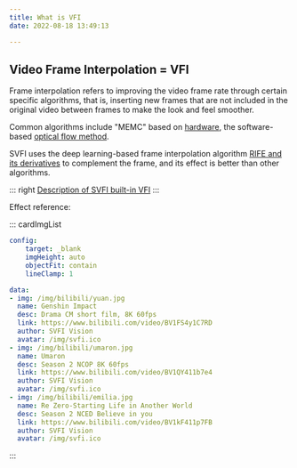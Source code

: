 ```yaml
---
title: What is VFI
date: 2022-08-18 13:49:13

---
```


## Video Frame Interpolation = VFI

Frame interpolation refers to improving the video frame rate through certain specific algorithms, that is, inserting new frames that are not included in the original video between frames to make the look and feel smoother.

Common algorithms include "MEMC" based on [hardware](https://en.wikipedia.org/wiki/Motion_compensation), the software-based [optical flow method](https://en.wikipedia.org/wiki/Optical_flow).

SVFI uses the deep learning-based frame interpolation algorithm [RIFE and its derivatives](https://github.com/megvii-research/ECCV2022-RIFE) to complement the frame, and its effect is better than other algorithms.

::: right
[Description of SVFI built-in VFI](/pages/052617/#vfi-model)
:::


Effect reference:

::: cardImgList
```yaml
config:
    target: _blank
    imgHeight: auto
    objectFit: contain
    lineClamp: 1

data:
- img: /img/bilibili/yuan.jpg
  name: Genshin Impact
  desc: Drama CM short film, 8K 60fps
  link: https://www.bilibili.com/video/BV1FS4y1C7RD
  author: SVFI Vision
  avatar: /img/svfi.ico
- img: /img/bilibili/umaron.jpg
  name: Umaron
  desc: Season 2 NCOP 8K 60fps
  link: https://www.bilibili.com/video/BV1QY411b7e4
  author: SVFI Vision
  avatar: /img/svfi.ico
- img: /img/bilibili/emilia.jpg
  name: Re Zero-Starting Life in Another World
  desc: Season 2 NCED Believe in you
  link: https://www.bilibili.com/video/BV1kF411p7FB
  author: SVFI Vision
  avatar: /img/svfi.ico
```
:::
